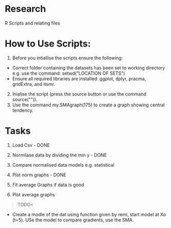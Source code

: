 # Research
R Scripts and relating files

# How to Use Scripts:
1. Before you intiallise the scripts ensure the following:
- Correct folder containing the datasets has been set to working directory e.g. use the command: setwd("LOCATION OF SETS")
- Ensure all required libraries are installed: ggplot, dplyr, pracma, gridExtra, and itsmr.
2. Inialise the script (press the source button or use the command source("")).
3. Use the command my.SMAgraph(175) to create a graph showing central tendency.

# Tasks

1. Load Csv - DONE
2. Normilase data by dividing the min y - DONE

3. Compare normalised data models e.g. statistical 

4. Plot norm graphs - DONE

5. Fit average Graphs if data is good
6. Plot average graphs


>TODO< 
- Create a modle of the dat using function given by remi, start model at Xo (t=5).
  USe the model to compare gradients, use the SMA.
